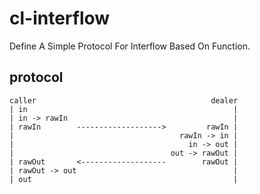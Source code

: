 # cl-interflow

Define A Simple Protocol For Interflow Based On Function.


## protocol

 ```
 caller                                       dealer
 | in                                              |
 | in -> rawIn                                     |
 | rawIn        ------------------->         rawIn |
 |                                     rawIn -> in |
 |                                       in -> out |
 |                                   out -> rawOut |
 | rawOut       <-------------------        rawOut |
 | rawOut -> out                                   |
 | out                                             |
 ```
